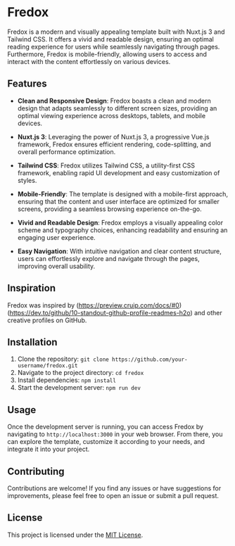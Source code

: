 # Fredox

Fredox is a modern and visually appealing template built with Nuxt.js 3 and Tailwind CSS. It offers a vivid and readable design, ensuring an optimal reading experience for users while seamlessly navigating through pages. Furthermore, Fredox is mobile-friendly, allowing users to access and interact with the content effortlessly on various devices.

## Features

- **Clean and Responsive Design**: Fredox boasts a clean and modern design that adapts seamlessly to different screen sizes, providing an optimal viewing experience across desktops, tablets, and mobile devices.

- **Nuxt.js 3**: Leveraging the power of Nuxt.js 3, a progressive Vue.js framework, Fredox ensures efficient rendering, code-splitting, and overall performance optimization.

- **Tailwind CSS**: Fredox utilizes Tailwind CSS, a utility-first CSS framework, enabling rapid UI development and easy customization of styles.

- **Mobile-Friendly**: The template is designed with a mobile-first approach, ensuring that the content and user interface are optimized for smaller screens, providing a seamless browsing experience on-the-go.

- **Vivid and Readable Design**: Fredox employs a visually appealing color scheme and typography choices, enhancing readability and ensuring an engaging user experience.

- **Easy Navigation**: With intuitive navigation and clear content structure, users can effortlessly explore and navigate through the pages, improving overall usability.

## Inspiration
Fredox was inspired by (https://preview.cruip.com/docs/#0) (https://dev.to/github/10-standout-github-profile-readmes-h2o) and other creative profiles on GitHub.

## Installation

1. Clone the repository: `git clone https://github.com/your-username/fredox.git`
2. Navigate to the project directory: `cd fredox`
3. Install dependencies: `npm install`
4. Start the development server: `npm run dev`

## Usage

Once the development server is running, you can access Fredox by navigating to `http://localhost:3000` in your web browser. From there, you can explore the template, customize it according to your needs, and integrate it into your project.

## Contributing

Contributions are welcome! If you find any issues or have suggestions for improvements, please feel free to open an issue or submit a pull request.

## License

This project is licensed under the [MIT License](LICENSE).
